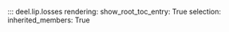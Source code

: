 ::: deel.lip.losses
    rendering:
        show_root_toc_entry: True
    selection:
        inherited_members: True
